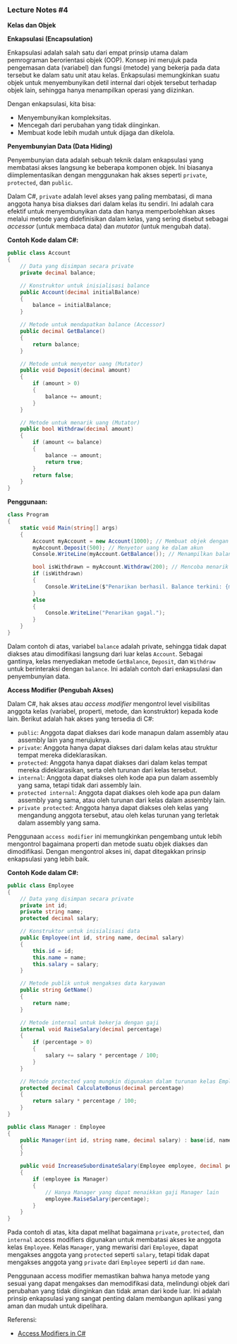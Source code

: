 ### Lecture Notes #4

**Kelas dan Objek**

**Enkapsulasi (Encapsulation)**

Enkapsulasi adalah salah satu dari empat prinsip utama dalam pemrograman berorientasi objek (OOP). Konsep ini merujuk pada pengemasan data (variabel) dan fungsi (metode) yang bekerja pada data tersebut ke dalam satu unit atau kelas. Enkapsulasi memungkinkan suatu objek untuk menyembunyikan detil internal dari objek tersebut terhadap objek lain, sehingga hanya menampilkan operasi yang diizinkan.

Dengan enkapsulasi, kita bisa:
- Menyembunyikan kompleksitas.
- Mencegah dari perubahan yang tidak diinginkan.
- Membuat kode lebih mudah untuk dijaga dan dikelola.

**Penyembunyian Data (Data Hiding)**

Penyembunyian data adalah sebuah teknik dalam enkapsulasi yang membatasi akses langsung ke beberapa komponen objek. Ini biasanya diimplementasikan dengan menggunakan hak akses seperti `private`, `protected`, dan `public`. 

Dalam C#, `private` adalah level akses yang paling membatasi, di mana anggota hanya bisa diakses dari dalam kelas itu sendiri. Ini adalah cara efektif untuk menyembunyikan data dan hanya memperbolehkan akses melalui metode yang didefinisikan dalam kelas, yang sering disebut sebagai *accessor* (untuk membaca data) dan *mutator* (untuk mengubah data).

**Contoh Kode dalam C#:**

```csharp
public class Account
{
    // Data yang disimpan secara private
    private decimal balance;

    // Konstruktor untuk inisialisasi balance
    public Account(decimal initialBalance)
    {
        balance = initialBalance;
    }

    // Metode untuk mendapatkan balance (Accessor)
    public decimal GetBalance()
    {
        return balance;
    }

    // Metode untuk menyetor uang (Mutator)
    public void Deposit(decimal amount)
    {
        if (amount > 0)
        {
            balance += amount;
        }
    }

    // Metode untuk menarik uang (Mutator)
    public bool Withdraw(decimal amount)
    {
        if (amount <= balance)
        {
            balance -= amount;
            return true;
        }
        return false;
    }
}
```

**Penggunaan:**

```csharp
class Program
{
    static void Main(string[] args)
    {
        Account myAccount = new Account(1000); // Membuat objek dengan balance awal 1000
        myAccount.Deposit(500); // Menyetor uang ke dalam akun
        Console.WriteLine(myAccount.GetBalance()); // Menampilkan balance, hasilnya akan 1500

        bool isWithdrawn = myAccount.Withdraw(200); // Mencoba menarik uang
        if (isWithdrawn)
        {
            Console.WriteLine($"Penarikan berhasil. Balance terkini: {myAccount.GetBalance()}");
        }
        else
        {
            Console.WriteLine("Penarikan gagal.");
        }
    }
}
```

Dalam contoh di atas, variabel `balance` adalah private, sehingga tidak dapat diakses atau dimodifikasi langsung dari luar kelas `Account`. Sebagai gantinya, kelas menyediakan metode `GetBalance`, `Deposit`, dan `Withdraw` untuk berinteraksi dengan `balance`. Ini adalah contoh dari enkapsulasi dan penyembunyian data.

**Access Modifier (Pengubah Akses)**

Dalam C#, hak akses atau *access modifier* mengontrol level visibilitas anggota kelas (variabel, properti, metode, dan konstruktor) kepada kode lain. Berikut adalah hak akses yang tersedia di C#:

- `public`: Anggota dapat diakses dari kode manapun dalam assembly atau assembly lain yang merujuknya.
- `private`: Anggota hanya dapat diakses dari dalam kelas atau struktur tempat mereka dideklarasikan.
- `protected`: Anggota hanya dapat diakses dari dalam kelas tempat mereka dideklarasikan, serta oleh turunan dari kelas tersebut.
- `internal`: Anggota dapat diakses oleh kode apa pun dalam assembly yang sama, tetapi tidak dari assembly lain.
- `protected internal`: Anggota dapat diakses oleh kode apa pun dalam assembly yang sama, atau oleh turunan dari kelas dalam assembly lain.
- `private protected`: Anggota hanya dapat diakses oleh kelas yang mengandung anggota tersebut, atau oleh kelas turunan yang terletak dalam assembly yang sama.

Penggunaan `access modifier` ini memungkinkan pengembang untuk lebih mengontrol bagaimana properti dan metode suatu objek diakses dan dimodifikasi. Dengan mengontrol akses ini, dapat ditegakkan prinsip enkapsulasi yang lebih baik.

**Contoh Kode dalam C#:**

```csharp
public class Employee
{
    // Data yang disimpan secara private
    private int id;
    private string name;
    protected decimal salary;

    // Konstruktor untuk inisialisasi data
    public Employee(int id, string name, decimal salary)
    {
        this.id = id;
        this.name = name;
        this.salary = salary;
    }

    // Metode publik untuk mengakses data karyawan
    public string GetName()
    {
        return name;
    }

    // Metode internal untuk bekerja dengan gaji
    internal void RaiseSalary(decimal percentage)
    {
        if (percentage > 0)
        {
            salary += salary * percentage / 100;
        }
    }

    // Metode protected yang mungkin digunakan dalam turunan kelas Employee
    protected decimal CalculateBonus(decimal percentage)
    {
        return salary * percentage / 100;
    }
}

public class Manager : Employee
{
    public Manager(int id, string name, decimal salary) : base(id, name, salary)
    {
    }

    public void IncreaseSubordinateSalary(Employee employee, decimal percentage)
    {
        if (employee is Manager)
        {
            // Hanya Manager yang dapat menaikkan gaji Manager lain
            employee.RaiseSalary(percentage);
        }
    }
}
```

Pada contoh di atas, kita dapat melihat bagaimana `private`, `protected`, dan `internal` access modifiers digunakan untuk membatasi akses ke anggota kelas `Employee`. Kelas `Manager`, yang mewarisi dari `Employee`, dapat mengakses anggota yang `protected` seperti `salary`, tetapi tidak dapat mengakses anggota yang `private` dari `Employee` seperti `id` dan `name`.

Penggunaan access modifier memastikan bahwa hanya metode yang sesuai yang dapat mengakses dan memodifikasi data, melindungi objek dari perubahan yang tidak diinginkan dan tidak aman dari kode luar. Ini adalah prinsip enkapsulasi yang sangat penting dalam membangun aplikasi yang aman dan mudah untuk dipelihara.

Referensi: 
- [Access Modifiers in C#](https://learn.microsoft.com/en-us/dotnet/csharp/programming-guide/classes-and-structs/access-modifiers)